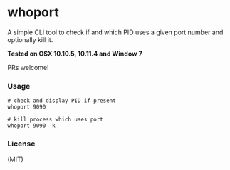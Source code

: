 # whoport
A simple CLI tool to check if and which PID uses a given port number and optionally kill it.

**Tested on OSX 10.10.5, 10.11.4 and Window 7**

PRs welcome!

### Usage

```
# check and display PID if present
whoport 9090

# kill process which uses port
whoport 9090 -k
```

### License
(MIT)
